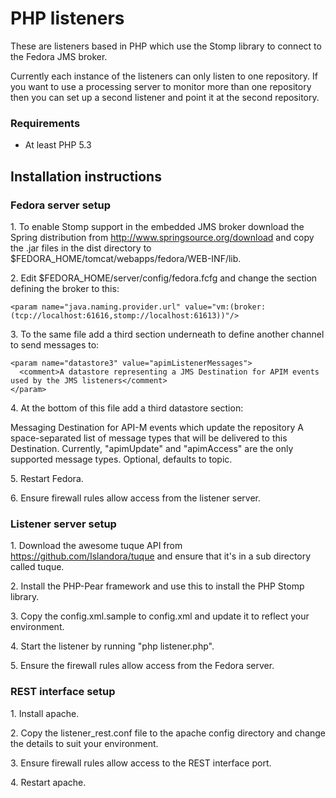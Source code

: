 PHP listeners
=============

These are listeners based in PHP which use the Stomp library to connect to the Fedora JMS broker. 

Currently each instance of the listeners can only listen to one repository. If you want to use a 
processing server to monitor more than one repository then you can set up a second listener and 
point it at the second repository.

 ### Requirements

* At least PHP 5.3

Installation instructions
-------------------------


### Fedora server setup

1\. To enable Stomp support in the embedded JMS broker download the Spring distribution from http://www.springsource.org/download and copy the .jar files in the dist directory to $FEDORA_HOME/tomcat/webapps/fedora/WEB-INF/lib.

2\. Edit $FEDORA_HOME/server/config/fedora.fcfg and change the section defining the broker to this:

    <param name="java.naming.provider.url" value="vm:(broker:(tcp://localhost:61616,stomp://localhost:61613))"/>

3\. To the same file add a third section underneath to define another channel to send messages to:

    <param name="datastore3" value="apimListenerMessages">
      <comment>A datastore representing a JMS Destination for APIM events used by the JMS listeners</comment>
    </param>

4\. At the bottom of this file add a third datastore section:

  <datastore id="apimListenerMessages">
    <comment>Messaging Destination for API-M events which update the repository</comment>
    <param name="messageTypes" value="apimUpdate">
      <comment>A space-separated list of message types that will be
            delivered to this Destination. Currently, &quot;apimUpdate&quot; and
            &quot;apimAccess&quot; are the only supported message types.</comment>
    </param>
    <param name="name" value="listener.update"/>
    <param name="type" value="queue">
      <comment>Optional, defaults to topic.</comment>
    </param>
  </datastore>

5\. Restart Fedora.

6\. Ensure firewall rules allow access from the listener server.


 ### Listener server setup

1\. Download the awesome tuque API from https://github.com/Islandora/tuque and ensure that it's in a sub directory called tuque.

2\. Install the PHP-Pear framework and use this to install the PHP Stomp library.

3\. Copy the config.xml.sample to config.xml and update it to reflect your environment.

4\. Start the listener by running "php listener.php".

5\. Ensure the firewall rules allow access from the Fedora server.


 ### REST interface setup

1\. Install apache.

2\. Copy the listener_rest.conf file to the apache config directory and change the details to suit your environment.

3\. Ensure firewall rules allow access to the REST interface port.

4\. Restart apache.